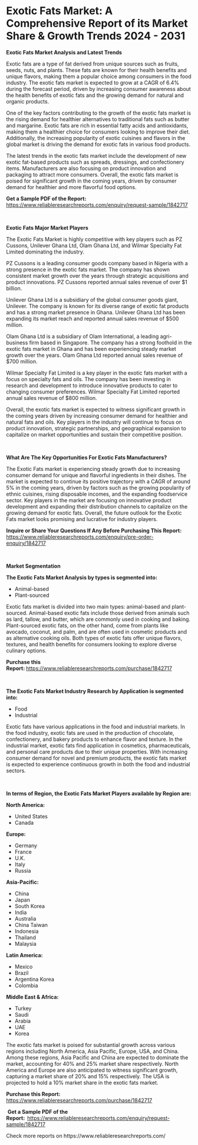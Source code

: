 <p><h1>Exotic Fats Market: A Comprehensive Report of its Market Share & Growth Trends 2024 - 2031</h1></p><p><strong>Exotic Fats Market Analysis and Latest Trends</strong></p>
<p><p>Exotic fats are a type of fat derived from unique sources such as fruits, seeds, nuts, and plants. These fats are known for their health benefits and unique flavors, making them a popular choice among consumers in the food industry. The exotic fats market is expected to grow at a CAGR of 6.4% during the forecast period, driven by increasing consumer awareness about the health benefits of exotic fats and the growing demand for natural and organic products.</p><p>One of the key factors contributing to the growth of the exotic fats market is the rising demand for healthier alternatives to traditional fats such as butter and margarine. Exotic fats are rich in essential fatty acids and antioxidants, making them a healthier choice for consumers looking to improve their diet. Additionally, the increasing popularity of exotic cuisines and flavors in the global market is driving the demand for exotic fats in various food products.</p><p>The latest trends in the exotic fats market include the development of new exotic fat-based products such as spreads, dressings, and confectionery items. Manufacturers are also focusing on product innovation and packaging to attract more consumers. Overall, the exotic fats market is poised for significant growth in the coming years, driven by consumer demand for healthier and more flavorful food options.</p></p>
<p><strong>Get a Sample PDF of the Report:&nbsp;</strong> <a href="https://www.reliableresearchreports.com/enquiry/request-sample/1842717">https://www.reliableresearchreports.com/enquiry/request-sample/1842717</a></p>
<p>&nbsp;</p>
<p><strong>Exotic Fats Major Market Players</strong></p>
<p><p>The Exotic Fats Market is highly competitive with key players such as PZ Cussons, Unilever Ghana Ltd, Olam Ghana Ltd, and Wilmar Specialty Fat Limited dominating the industry. </p><p>PZ Cussons is a leading consumer goods company based in Nigeria with a strong presence in the exotic fats market. The company has shown consistent market growth over the years through strategic acquisitions and product innovations. PZ Cussons reported annual sales revenue of over $1 billion.</p><p>Unilever Ghana Ltd is a subsidiary of the global consumer goods giant, Unilever. The company is known for its diverse range of exotic fat products and has a strong market presence in Ghana. Unilever Ghana Ltd has been expanding its market reach and reported annual sales revenue of $500 million.</p><p>Olam Ghana Ltd is a subsidiary of Olam International, a leading agri-business firm based in Singapore. The company has a strong foothold in the exotic fats market in Ghana and has been experiencing steady market growth over the years. Olam Ghana Ltd reported annual sales revenue of $700 million.</p><p>Wilmar Specialty Fat Limited is a key player in the exotic fats market with a focus on specialty fats and oils. The company has been investing in research and development to introduce innovative products to cater to changing consumer preferences. Wilmar Specialty Fat Limited reported annual sales revenue of $800 million.</p><p>Overall, the exotic fats market is expected to witness significant growth in the coming years driven by increasing consumer demand for healthier and natural fats and oils. Key players in the industry will continue to focus on product innovation, strategic partnerships, and geographical expansion to capitalize on market opportunities and sustain their competitive position.</p></p>
<p>&nbsp;</p>
<p><strong>What Are The Key Opportunities For Exotic Fats Manufacturers?</strong></p>
<p><p>The Exotic Fats market is experiencing steady growth due to increasing consumer demand for unique and flavorful ingredients in their dishes. The market is expected to continue its positive trajectory with a CAGR of around 5% in the coming years, driven by factors such as the growing popularity of ethnic cuisines, rising disposable incomes, and the expanding foodservice sector. Key players in the market are focusing on innovative product development and expanding their distribution channels to capitalize on the growing demand for exotic fats. Overall, the future outlook for the Exotic Fats market looks promising and lucrative for industry players.</p></p>
<p><strong>Inquire or Share Your Questions If Any Before Purchasing This Report:</strong> <a href="https://www.reliableresearchreports.com/enquiry/pre-order-enquiry/1842717">https://www.reliableresearchreports.com/enquiry/pre-order-enquiry/1842717</a></p>
<p>&nbsp;</p>
<p><strong>Market Segmentation</strong></p>
<p><strong>The Exotic Fats Market Analysis by types is segmented into:</strong></p>
<p><ul><li>Animal-based</li><li>Plant-sourced</li></ul></p>
<p><p>Exotic fats market is divided into two main types: animal-based and plant-sourced. Animal-based exotic fats include those derived from animals such as lard, tallow, and butter, which are commonly used in cooking and baking. Plant-sourced exotic fats, on the other hand, come from plants like avocado, coconut, and palm, and are often used in cosmetic products and as alternative cooking oils. Both types of exotic fats offer unique flavors, textures, and health benefits for consumers looking to explore diverse culinary options.</p></p>
<p><strong>Purchase this Report:&nbsp;</strong><a href="https://www.reliableresearchreports.com/purchase/1842717">https://www.reliableresearchreports.com/purchase/1842717</a></p>
<p>&nbsp;</p>
<p><strong>The Exotic Fats Market Industry Research by Application is segmented into:</strong></p>
<p><ul><li>Food</li><li>Industrial</li></ul></p>
<p><p>Exotic fats have various applications in the food and industrial markets. In the food industry, exotic fats are used in the production of chocolate, confectionery, and bakery products to enhance flavor and texture. In the industrial market, exotic fats find application in cosmetics, pharmaceuticals, and personal care products due to their unique properties. With increasing consumer demand for novel and premium products, the exotic fats market is expected to experience continuous growth in both the food and industrial sectors.</p></p>
<p>&nbsp;</p>
<p><strong>In terms of Region, the Exotic Fats Market Players available by Region are:</strong></p>
<p>
    <p> <strong> North America: </strong>
        <ul>
            <li>United States</li>
            <li>Canada</li>
        </ul>
        </p> 
    <p> <strong> Europe: </strong>
        <ul>
            <li>Germany</li>
            <li>France</li>
            <li>U.K.</li>
            <li>Italy</li>
            <li>Russia</li>
        </ul>
        </p> 
    <p> <strong> Asia-Pacific: </strong>
        <ul>
            <li>China</li>
            <li>Japan</li>
            <li>South Korea</li>
            <li>India</li>
            <li>Australia</li>
            <li>China Taiwan</li>
            <li>Indonesia</li>
            <li>Thailand</li>
            <li>Malaysia</li>
        </ul>
        </p> 
    <p> <strong> Latin America: </strong>
        <ul>
            <li>Mexico</li>
            <li>Brazil</li>
            <li>Argentina Korea</li>
            <li>Colombia</li>
        </ul>
        </p> 
    <p> <strong> Middle East & Africa: </strong>
        <ul>
            <li>Turkey</li>
            <li>Saudi</li>
            <li>Arabia</li>
            <li>UAE</li>
            <li>Korea</li>
        </ul>
    </p>
    </p>
<p><p>The exotic fats market is poised for substantial growth across various regions including North America, Asia Pacific, Europe, USA, and China. Among these regions, Asia Pacific and China are expected to dominate the market, accounting for 40% and 25% market share respectively. North America and Europe are also anticipated to witness significant growth, capturing a market share of 20% and 15% respectively. The USA is projected to hold a 10% market share in the exotic fats market.</p></p>
<p><strong>Purchase this Report: </strong><a href="https://www.reliableresearchreports.com/purchase/1842717">https://www.reliableresearchreports.com/purchase/1842717</a></p>
<p>&nbsp;<strong>Get a Sample PDF of the Report:&nbsp;&nbsp;</strong><a href="https://www.reliableresearchreports.com/enquiry/request-sample/1842717">https://www.reliableresearchreports.com/enquiry/request-sample/1842717</a></p>
<p><strong></strong></p>
<p>Check more reports on https://www.reliableresearchreports.com/</p>